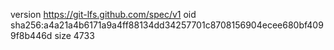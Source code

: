 version https://git-lfs.github.com/spec/v1
oid sha256:a4a21a4b6171a9a4ff88134dd34257701c8708156904ecee680bf4099f8b446d
size 4733
